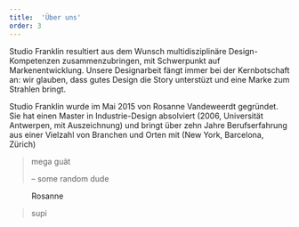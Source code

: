 ```yaml
---
title:  'Über uns'
order: 3
---
```


Studio Franklin resultiert aus dem Wunsch multidisziplinäre Design-Kompetenzen zusammenzubringen, mit Schwerpunkt auf Markenentwicklung. Unsere Designarbeit fängt immer bei der Kernbotschaft an: wir glauben, dass gutes Design die Story unterstüzt und eine Marke zum Strahlen bringt.

Studio Franklin wurde im Mai 2015 von Rosanne Vandeweerdt gegründet. Sie hat einen Master in Industrie-Design absolviert (2006, Universität Antwerpen, mit Auszeichnung) und bringt über zehn Jahre Berufserfahrung aus einer Vielzahl von Branchen und Orten mit (New York, Barcelona, Zürich)

> mega guät
>
> – some random dude


<aside>
<figure>
  <img src="{{ site.baseurl }}/assets/images/rosanne.png"
    srcset="{{ site.baseurl }}/assets/images/rosanne_2x.jpg 2x"
    alt="">
  <figcaption>Rosanne</figcaption>
</figure>
</aside>


> supi

